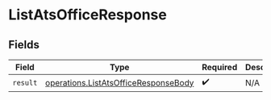 # ListAtsOfficeResponse


## Fields

| Field                                                                                        | Type                                                                                         | Required                                                                                     | Description                                                                                  |
| -------------------------------------------------------------------------------------------- | -------------------------------------------------------------------------------------------- | -------------------------------------------------------------------------------------------- | -------------------------------------------------------------------------------------------- |
| `result`                                                                                     | [operations.ListAtsOfficeResponseBody](../../models/operations/listatsofficeresponsebody.md) | :heavy_check_mark:                                                                           | N/A                                                                                          |